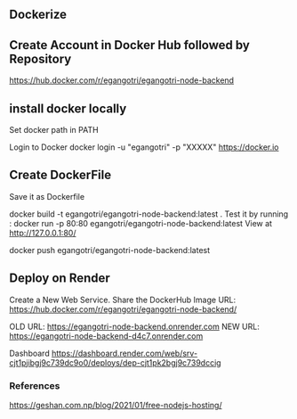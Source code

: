 ## Dockerize

## Create Account in Docker Hub followed by Repository

https://hub.docker.com/r/egangotri/egangotri-node-backend

## install docker locally
Set docker path in PATH

Login to Docker
docker login -u "egangotri" -p "XXXXX" https://docker.io

## Create DockerFile
Save it as Dockerfile

docker build -t egangotri/egangotri-node-backend:latest .
Test it by running :
docker run -p 80:80 egangotri/egangotri-node-backend:latest
View at
http://127.0.0.1:80/

docker push egangotri/egangotri-node-backend:latest

## Deploy on Render
Create a New Web Service.
Share the DockerHub Image URL:
https://hub.docker.com/r/egangotri/egangotri-node-backend/


OLD URL:
https://egangotri-node-backend.onrender.com
NEW URL: 
https://egangotri-node-backend-d4c7.onrender.com

Dashboard
https://dashboard.render.com/web/srv-cjt1pjibgj9c739dc9o0/deploys/dep-cjt1pk2bgj9c739dccig



### References
https://geshan.com.np/blog/2021/01/free-nodejs-hosting/
